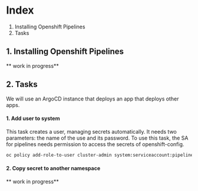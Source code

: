# Index
1. Installing Openshift Pipelines
2. Tasks


## 1. Installing Openshift Pipelines
** work in progress**
## 2. Tasks
We will use an ArgoCD instance that deploys an app that deploys other apps.

#### 1. Add user to system

This task creates a user, managing secrets automatically. It needs two parameters: the name of the use and its password.
To use this task, the SA for pipelines needs permission to access the secrets of openshift-config.
```bash
oc policy add-role-to-user cluster-admin system:serviceaccount:pipelines-test:pipeline -n openshift-config
```

#### 2. Copy secret to another namespace
** work in progress**
